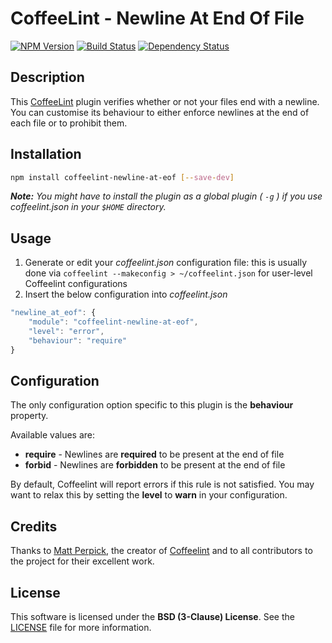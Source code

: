 CoffeeLint - Newline At End Of File
===================================
[![NPM Version](https://badge.fury.io/js/coffeelint-newline-at-eof.png)](http://badge.fury.io/js/coffeelint-newline-at-eof) [![Build Status](https://api.travis-ci.org/Dreamscapes/coffeelint-newline-at-eof.png)](https://travis-ci.org/Dreamscapes/coffeelint-newline-at-eof) [![Dependency Status](https://gemnasium.com/Dreamscapes/coffeelint-newline-at-eof.png)](https://gemnasium.com/Dreamscapes/coffeelint-newline-at-eof)

## Description
This [CoffeeLint](http://www.coffeelint.org) plugin verifies whether or not your files end with a newline. You can customise its behaviour to either enforce newlines at the end of each file or to prohibit them.

## Installation
```sh
npm install coffeelint-newline-at-eof [--save-dev]
```
***Note:*** *You might have to install the plugin as a global plugin ( `-g` ) if you use coffeelint.json in your `$HOME` directory.*

## Usage

1. Generate or edit your *coffeelint.json* configuration file: this is usually done via `coffeelint --makeconfig > ~/coffeelint.json` for user-level Coffeelint configurations
1. Insert the below configuration into *coffeelint.json*

```js
"newline_at_eof": {
    "module": "coffeelint-newline-at-eof",
    "level": "error",
    "behaviour": "require"
}
```

## Configuration

The only configuration option specific to this plugin is the **behaviour** property.

Available values are:

 - **require** - Newlines are **required** to be present at the end of file
 - **forbid** - Newlines are **forbidden** to be present at the end of file

By default, Coffeelint will report errors if this rule is not satisfied. You may want to relax this by setting the **level** to **warn** in your configuration.

## Credits

Thanks to [Matt Perpick](https://github.com/clutchski), the creator of [Coffeelint](https://github.com/clutchski/coffeelint) and to all contributors to the project for their excellent work.

## License

This software is licensed under the **BSD (3-Clause) License**. See the [LICENSE](LICENSE) file for more information.
